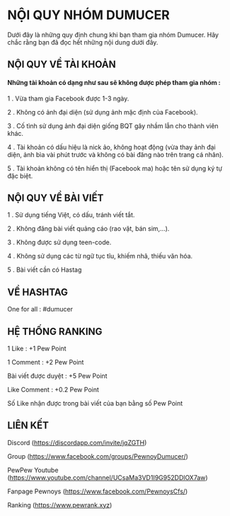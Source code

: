 # NỘI QUY NHÓM DUMUCER
Dưới đây là những quy định chung khi bạn tham gia nhóm Dumucer.
Hãy chắc rằng bạn đã đọc hết những nội dung dưới đây.
## NỘI QUY VỀ TÀI KHOẢN
#### Những tài khoản có dạng như sau sẽ không được phép tham gia nhóm :
1 . Vừa tham gia Facebook được 1-3 ngày.

2 . Không có ảnh đại diện (sử dụng ảnh mặc định của Facebook).

3 . Cố tình sử dụng ảnh đại diện giống BQT gây nhầm lẫn cho thành viên khác.

4 . Tài khoản có dấu hiệu là nick ảo, không hoạt động (vừa thay ảnh đại diện, ảnh bìa vài phút trước và không có bài đăng nào trên trang cá nhân).

5 . Tài khoản không có tên hiển thị (Facebook ma) hoặc tên sử dụng ký tự đặc biệt.
## NỘI QUY VỀ BÀI VIẾT
1 . Sử dụng tiếng Việt, có dấu, tránh viết tắt.

2 . Không đăng bài viết quảng cáo (rao vặt, bán sim,…).

3 . Không được sử dụng teen-code.

4 . Không sử dụng các từ ngữ tục tĩu, khiếm nhã, thiếu văn hóa.

5 . Bài viết cần có Hastag
## VỀ HASHTAG
One for all : #dumucer
## HỆ THỐNG RANKING
1 Like : +1 Pew Point

1 Comment : +2 Pew Point

Bài viết được duyệt : +5 Pew Point

Like Comment : +0.2 Pew Point

Số Like nhận được trong bài viết của bạn bằng số Pew Point
## LIÊN KẾT
Discord (https://discordapp.com/invite/jqZGTH)

Group (https://www.facebook.com/groups/PewnoyDumucer/)

PewPew Youtube (https://www.youtube.com/channel/UCsaMa3VD1I9G952DDlOX7aw)

Fanpage Pewnoys (https://www.facebook.com/PewnoysCfs/)

Ranking (https://www.pewrank.xyz)
